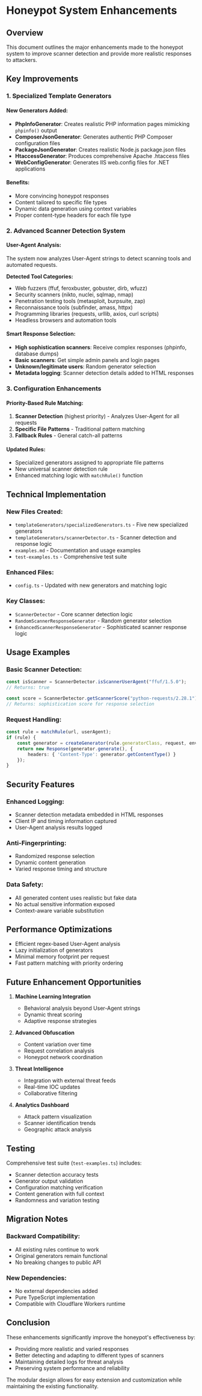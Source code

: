 # Honeypot System Enhancements

## Overview
This document outlines the major enhancements made to the honeypot system to improve scanner detection and provide more realistic responses to attackers.

## Key Improvements

### 1. Specialized Template Generators

#### New Generators Added:
- **PhpInfoGenerator**: Creates realistic PHP information pages mimicking `phpinfo()` output
- **ComposerJsonGenerator**: Generates authentic PHP Composer configuration files
- **PackageJsonGenerator**: Creates realistic Node.js package.json files
- **HtaccessGenerator**: Produces comprehensive Apache .htaccess files
- **WebConfigGenerator**: Generates IIS web.config files for .NET applications

#### Benefits:
- More convincing honeypot responses
- Content tailored to specific file types
- Dynamic data generation using context variables
- Proper content-type headers for each file type

### 2. Advanced Scanner Detection System

#### User-Agent Analysis:
The system now analyzes User-Agent strings to detect scanning tools and automated requests.

**Detected Tool Categories:**
- Web fuzzers (ffuf, feroxbuster, gobuster, dirb, wfuzz)
- Security scanners (nikto, nuclei, sqlmap, nmap)
- Penetration testing tools (metasploit, burpsuite, zap)
- Reconnaissance tools (subfinder, amass, httpx)
- Programming libraries (requests, urllib, axios, curl scripts)
- Headless browsers and automation tools

#### Smart Response Selection:
- **High sophistication scanners**: Receive complex responses (phpinfo, database dumps)
- **Basic scanners**: Get simple admin panels and login pages  
- **Unknown/legitimate users**: Random generator selection
- **Metadata logging**: Scanner detection details added to HTML responses

### 3. Configuration Enhancements

#### Priority-Based Rule Matching:
1. **Scanner Detection** (highest priority) - Analyzes User-Agent for all requests
2. **Specific File Patterns** - Traditional pattern matching
3. **Fallback Rules** - General catch-all patterns

#### Updated Rules:
- Specialized generators assigned to appropriate file patterns
- New universal scanner detection rule
- Enhanced matching logic with `matchRule()` function

## Technical Implementation

### New Files Created:
- `templateGenerators/specializedGenerators.ts` - Five new specialized generators
- `templateGenerators/scannerDetector.ts` - Scanner detection and response logic
- `examples.md` - Documentation and usage examples
- `test-examples.ts` - Comprehensive test suite

### Enhanced Files:
- `config.ts` - Updated with new generators and matching logic

### Key Classes:
- `ScannerDetector` - Core scanner detection logic
- `RandomScannerResponseGenerator` - Random generator selection
- `EnhancedScannerResponseGenerator` - Sophisticated scanner response logic

## Usage Examples

### Basic Scanner Detection:
```typescript
const isScanner = ScannerDetector.isScannerUserAgent("ffuf/1.5.0");
// Returns: true

const score = ScannerDetector.getScannerScore("python-requests/2.28.1");
// Returns: sophistication score for response selection
```

### Request Handling:
```typescript
const rule = matchRule(url, userAgent);
if (rule) {
    const generator = createGenerator(rule.generatorClass, request, env);
    return new Response(generator.generate(), {
        headers: { 'Content-Type': generator.getContentType() }
    });
}
```

## Security Features

### Enhanced Logging:
- Scanner detection metadata embedded in HTML responses
- Client IP and timing information captured
- User-Agent analysis results logged

### Anti-Fingerprinting:
- Randomized response selection
- Dynamic content generation
- Varied response timing and structure

### Data Safety:
- All generated content uses realistic but fake data
- No actual sensitive information exposed
- Context-aware variable substitution

## Performance Optimizations

- Efficient regex-based User-Agent analysis
- Lazy initialization of generators
- Minimal memory footprint per request
- Fast pattern matching with priority ordering

## Future Enhancement Opportunities

1. **Machine Learning Integration**
   - Behavioral analysis beyond User-Agent strings
   - Dynamic threat scoring
   - Adaptive response strategies

2. **Advanced Obfuscation**
   - Content variation over time
   - Request correlation analysis
   - Honeypot network coordination

3. **Threat Intelligence**
   - Integration with external threat feeds
   - Real-time IOC updates
   - Collaborative filtering

4. **Analytics Dashboard**
   - Attack pattern visualization
   - Scanner identification trends
   - Geographic attack analysis

## Testing

Comprehensive test suite (`test-examples.ts`) includes:
- Scanner detection accuracy tests
- Generator output validation
- Configuration matching verification
- Content generation with full context
- Randomness and variation testing

## Migration Notes

### Backward Compatibility:
- All existing rules continue to work
- Original generators remain functional
- No breaking changes to public API

### New Dependencies:
- No external dependencies added
- Pure TypeScript implementation
- Compatible with Cloudflare Workers runtime

## Conclusion

These enhancements significantly improve the honeypot's effectiveness by:
- Providing more realistic and varied responses
- Better detecting and adapting to different types of scanners
- Maintaining detailed logs for threat analysis
- Preserving system performance and reliability

The modular design allows for easy extension and customization while maintaining the existing functionality.